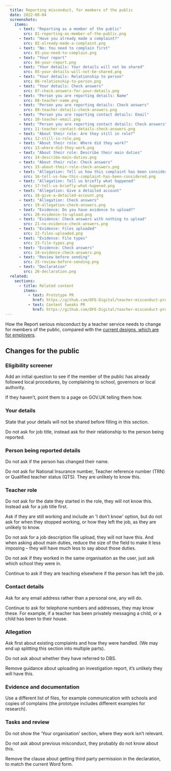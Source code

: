 ```yaml
---
  title: Reporting misconduct, for members of the public
  date: 2022-08-04
  screenshots:
    items:
      - text: "Reporting as a member of the public"
        src: 01-reporting-as-member-of-the-public.png
      - text: "Have you already made a complaint?"
        src: 02-already-made-a-complaint.png
      - text: "No: You need to complain first"
        src: 03-you-need-to-complain.png
      - text: "Your report"
        src: 04-your-report.png
      - text: "Your details: Your details will not be shared"
        src: 05-your-details-will-not-be-shared.png
      - text: "Your details: Relationship to person"
        src: 06-relationship-to-person.png
      - text: "Your details: Check answers"
        src: 07-check-answers-for-your-details.png
      - text: "Person you are reporting details: Name"
        src: 08-teacher-name.png
      - text: "Person you are reporting details: Check answers"
        src: 09-teacher-details-check-answers.png
      - text: "Person you are reporting contact details: Email"
        src: 10-teacher-email.png
      - text: "Person you are reporting contact details: Check answers"
        src: 11-teacher-contact-details-check-answers.png
      - text: "About their role: Are they still in role?"
        src: 12-still-in-role.png
      - text: "About their role: Where did they work?"
        src: 13-where-did-they-work.png
      - text: "About their role: Describe their main duties"
        src: 14-describe-main-duties.png
      - text: "About their role: Check answers"
        src: 15-about-their-role-check-answers.png
      - text: "Allegation: Tell us how this complaint has been considered"
        src: 16-tell-us-how-this-complaint-has-been-considered.png
      - text: "Allegation: Tell us briefly what happened"
        src: 17-tell-us-briefly-what-hapened.png
      - text: "Allegation: Give a detailed account"
        src: 18-give-a-detailed-account.png
      - text: "Allegation: Check answers"
        src: 19-allegation-check-answers.png
      - text: "Evidence: Do you have evidence to upload?"
        src: 20-evidence-to-upload.png
      - text: "Evidence: Check answers with nothing to upload"
        src: 21-no-evidence-check-answers.png
      - text: "Evidence: Files uploaded"
        src: 22-files-uploaded.png
      - text: "Evidence: File types"
        src: 23-file-types.png
      - text: "Evidence: Check answers"
        src: 24-evidence-check-answers.png
      - text: "Review before sending"
        src: 25-review-before-sending.png
      - text: "Declaration"
        src: 26-declaration.png
  related:
    sections:
      - title: Related content
        items:
          - text: Prototype PR
            href: https://github.com/DFE-Digital/teacher-misconduct-prototype/pull/37
          - text: Content tweaks PR
            href: https://github.com/DFE-Digital/teacher-misconduct-prototype/pull/39
---
```


How the Report serious misconduct by a teacher service needs to change for members of the public, compared with the [current designs, which are for employers](/refer-serious-misconduct-by-a-teacher-in-england/report-serious-misconduct-iteration/).

## Changes for the public

### Eligibility screener

Add an initial question to see if the member of the public has already followed local procedures, by complaining to school, governors or local authority.

If they haven’t, point them to a page on GOV.UK telling them how.

### Your details

State that your details will not be shared before filling in this section.

Do not ask for job title, instead ask for their relationship to the person being reported.

### Person being reported details

Do not ask if the person has changed their name.

Do not ask for National Insurance number, Teacher reference number (TRN) or Qualified teacher status (QTS). They are unlikely to know this.

### Teacher role

Do not ask for the date they started in the role, they will not know this. Instead ask for a job title first.

Ask if they are still working and include an 'I don’t know' option, but do not ask for when they stopped working, or how they left the job, as they are unlikely to know.

Do not ask for a job description file upload, they will not have this. And when asking about main duties, reduce the size of the field to make it less imposing – they will have much less to say about those duties.

Do not ask if they worked in the same organisation as the user, just ask which school they were in.

Continue to ask if they are teaching elsewhere if the person has left the job.

### Contact details

Ask for any email address rather than a personal one, any will do.

Continue to ask for telephone numbers and addresses, they may know these. For example, if a teacher has been privately messaging a child, or a child has been to their house.

### Allegation

Ask first about existing complaints and how they were handled. (We may end up splitting this section into multiple parts).

Do not ask about whether they have referred to DBS.

Remove guidance about uploading an investigation report, it’s unlikely they will have this.

### Evidence and documentation

Use a different list of files, for example communication with schools and copies of complains (the prototype includes different examples for research).

### Tasks and review

Do not show the ‘Your organisation’ section, where they work isn’t relevant.

Do not ask about previous misconduct, they probably do not know about this.

Remove the clause about getting third party permission in the declaration, to match the current Word form.
